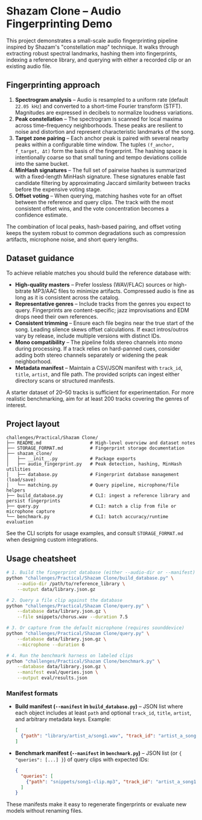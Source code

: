 # Shazam Clone – Audio Fingerprinting Demo

This project demonstrates a small-scale audio fingerprinting pipeline inspired by Shazam's "constellation map" technique. It walks through extracting robust spectral landmarks, hashing them into fingerprints, indexing a reference library, and querying with either a recorded clip or an existing audio file.

## Fingerprinting approach

1. **Spectrogram analysis** – Audio is resampled to a uniform rate (default `22.05 kHz`) and converted to a short-time Fourier transform (STFT). Magnitudes are expressed in decibels to normalize loudness variations.
2. **Peak constellation** – The spectrogram is scanned for local maxima across time–frequency neighborhoods. These peaks are resilient to noise and distortion and represent characteristic landmarks of the song.
3. **Target zone pairing** – Each anchor peak is paired with several nearby peaks within a configurable time window. The tuples `(f_anchor, f_target, Δt)` form the basis of the fingerprint. The hashing space is intentionally coarse so that small tuning and tempo deviations collide into the same bucket.
4. **MinHash signatures** – The full set of pairwise hashes is summarized with a fixed-length MinHash signature. These signatures enable fast candidate filtering by approximating Jaccard similarity between tracks before the expensive voting stage.
5. **Offset voting** – When querying, matching hashes vote for an offset between the reference and query clips. The track with the most consistent offset wins, and the vote concentration becomes a confidence estimate.

The combination of local peaks, hash-based pairing, and offset voting keeps the system robust to common degradations such as compression artifacts, microphone noise, and short query lengths.

## Dataset guidance

To achieve reliable matches you should build the reference database with:

- **High-quality masters** – Prefer lossless (WAV/FLAC) sources or high-bitrate MP3/AAC files to minimize artifacts. Compressed audio is fine as long as it is consistent across the catalog.
- **Representative genres** – Include tracks from the genres you expect to query. Fingerprints are content-specific; jazz improvisations and EDM drops need their own references.
- **Consistent trimming** – Ensure each file begins near the true start of the song. Leading silence skews offset calculations. If exact intros/outros vary by release, include multiple versions with distinct IDs.
- **Mono compatibility** – The pipeline folds stereo channels into mono during processing. If a track relies on hard-panned cues, consider adding both stereo channels separately or widening the peak neighborhood.
- **Metadata manifest** – Maintain a CSV/JSON manifest with `track_id`, `title`, `artist`, and file path. The provided scripts can ingest either directory scans or structured manifests.

A starter dataset of 20–50 tracks is sufficient for experimentation. For more realistic benchmarking, aim for at least 200 tracks covering the genres of interest.

## Project layout

```
challenges/Practical/Shazam Clone/
├── README.md                  # High-level overview and dataset notes
├── STORAGE_FORMAT.md          # Fingerprint storage documentation
├── shazam_clone/
│   ├── __init__.py            # Package exports
│   ├── audio_fingerprint.py   # Peak detection, hashing, MinHash utilities
│   ├── database.py            # Fingerprint database management (load/save)
│   └── matching.py            # Query pipeline, microphone/file helpers
├── build_database.py          # CLI: ingest a reference library and persist fingerprints
├── query.py                   # CLI: match a clip from file or microphone capture
└── benchmark.py               # CLI: batch accuracy/runtime evaluation
```

See the CLI scripts for usage examples, and consult `STORAGE_FORMAT.md` when designing custom integrations.

## Usage cheatsheet

```bash
# 1. Build the fingerprint database (either --audio-dir or --manifest)
python "challenges/Practical/Shazam Clone/build_database.py" \
    --audio-dir /path/to/reference_library \
    --output data/library.json.gz

# 2. Query a file clip against the database
python "challenges/Practical/Shazam Clone/query.py" \
    --database data/library.json.gz \
    --file snippets/chorus.wav --duration 7.5

# 3. Or capture from the default microphone (requires sounddevice)
python "challenges/Practical/Shazam Clone/query.py" \
    --database data/library.json.gz \
    --microphone --duration 6

# 4. Run the benchmark harness on labeled clips
python "challenges/Practical/Shazam Clone/benchmark.py" \
    --database data/library.json.gz \
    --manifest eval/queries.json \
    --output eval/results.json
```

### Manifest formats

- **Build manifest (`--manifest` in `build_database.py`)** – JSON list where each object includes at least `path` and optional
  `track_id`, `title`, `artist`, and arbitrary metadata keys. Example:

  ```json
  [
    {"path": "library/artist_a/song1.wav", "track_id": "artist_a_song1", "title": "Song 1", "artist": "Artist A"}
  ]
  ```

- **Benchmark manifest (`--manifest` in `benchmark.py`)** – JSON list (or `{ "queries": [...] }`) of query clips with expected
  IDs:

  ```json
  {
    "queries": [
      {"path": "snippets/song1-clip.mp3", "track_id": "artist_a_song1"}
    ]
  }
  ```

These manifests make it easy to regenerate fingerprints or evaluate new models without renaming files.
